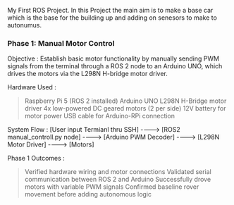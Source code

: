 My First ROS Project. 
In this Project the main aim is to make a base car which is the base for the building up and adding on senesors to make to autonumus.


### Phase 1: Manual Motor Control

   Objective : Establish basic motor functionality by manually sending PWM signals from the terminal through a ROS 2 node to an Arduino UNO, which drives the motors via the L298N H-bridge motor driver.

   Hardware Used :
   > Raspberry Pi 5 (ROS 2 installed)
   > Arduino UNO
   > L298N H-Bridge motor driver
   > 4x low-powered DC geared motors (2 per side)
   > 12V battery for motor power
   > USB cable for Arduino-RPi connection

   System Flow :
        [User input Termianl thru SSH] ----> [ROS2 manual_controll.py node] ----> [Arduino PWM Decoder] ----> [L298N Motor Driver] ----> [Motors]

   Phase 1 Outcomes :
  > Verified hardware wiring and motor connections
  > Validated serial communication between ROS 2 and Arduino
  > Successfully drove motors with variable PWM signals
  > Confirmed baseline rover movement before adding autonomous logic


